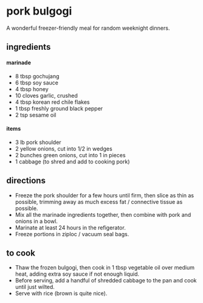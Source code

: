 # pork bulgogi

A wonderful freezer-friendly meal for random weeknight dinners.

## ingredients

#### marinade
- 8 tbsp gochujang
- 6 tbsp soy sauce
- 4 tbsp honey
- 10 cloves garlic, crushed
- 4 tbsp korean red chile flakes
- 1 tbsp freshly ground black pepper
- 2 tsp sesame oil

#### items
- 3 lb pork shoulder
- 2 yellow onions, cut into 1/2 in wedges
- 2 bunches green onions, cut into 1 in pieces
- 1 cabbage (to shred and add to cooking pork)

## directions
- Freeze the pork shoulder for a few hours until firm, then slice as thin as
  possible, trimming away as much excess fat / connective tissue as possible.
- Mix all the marinade ingredients together, then combine with pork and onions
  in a bowl.
- Marinate at least 24 hours in the refigerator.
- Freeze portions in ziploc / vacuum seal bags.

## to cook
- Thaw the frozen bulgogi, then cook in 1 tbsp vegetable oil over medium heat,
  adding extra soy sauce if not enough liquid.
- Before serving, add a handful of shredded cabbage to the pan and cook until
  just wilted.
- Serve with rice (brown is quite nice).
